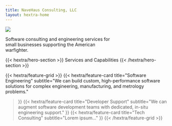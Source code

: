 ```yaml
---
title: NaveHaus Consulting, LLC
layout: hextra-home
---
```


<img src="images/logo-banner-890x100.webp" class="hx-w-full">

<div class="hx-mt-4"></div>

<p class="max-sm:hx-hidden not-prose hx-text-xl hx-text-gray-600 sm:hx-text-xl hx-mx-auto hx-text-center" style="width:70%">
Software consulting and engineering services for small businesses supporting the American warfighter.
</p>

<div class="hx-mt-16"></div>

{{< hextra/hero-section >}}
Services and Capabilities
{{< /hextra/hero-section >}}

<div class="hx-mt-12"></div>

{{< hextra/feature-grid >}}
  {{< hextra/feature-card
    title="Software Engineering"
    subtitle="We can build custom, high-performance software solutions for complex engineering, manufacturing, and metrology problems."
  >}}
  {{< hextra/feature-card
    title="Developer Support"
    subtitle="We can augment software development teams with dedicated, in-situ engineering support."
  >}}
  {{< hextra/feature-card
    title="Tech Consulting"
    subtitle="Lorem ipsum..."
  >}}
{{< /hextra/feature-grid >}}